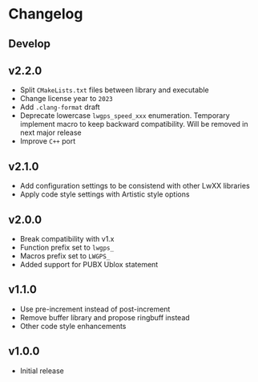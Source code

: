 # Changelog

## Develop

## v2.2.0

- Split `CMakeLists.txt` files between library and executable
- Change license year to `2023`
- Add `.clang-format` draft
- Deprecate lowercase `lwgps_speed_xxx` enumeration. Temporary implement macro to keep backward compatibility. Will be removed in next major release
- Improve `C++` port

## v2.1.0

- Add configuration settings to be consistend with other LwXX libraries
- Apply code style settings with Artistic style options

## v2.0.0

- Break compatibility with v1.x
- Function prefix set to `lwgps_`
- Macros prefix set to `LWGPS_`
- Added support for PUBX Ublox statement

## v1.1.0

- Use pre-increment instead of post-increment
- Remove buffer library and propose ringbuff instead
- Other code style enhancements

## v1.0.0

- Initial release

